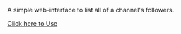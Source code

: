 A simple web-interface to list all of a channel's followers.  

[Click here to Use](https://sreject.github.io/Mixer-Follower-List)

